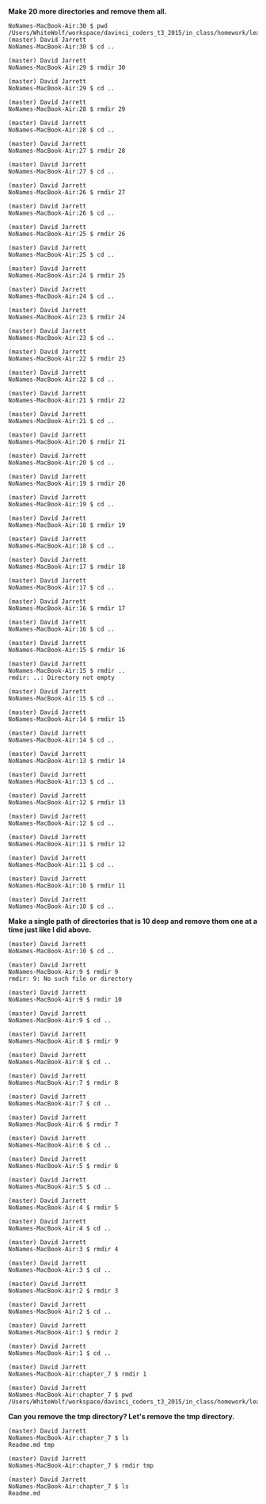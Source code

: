 **Make 20 more directories and remove them all.**

    NoNames-MacBook-Air:30 $ pwd
    /Users/WhiteWolf/workspace/davinci_coders_t3_2015/in_class/homework/learn_command_line_exercises/chapter_7/1/2/3/4/5/6/7/8/9/10/11/12/13/14/15/16/17/18/19/20/21/22/23/24/25/26/27/28/29/30
    (master) David Jarrett
    NoNames-MacBook-Air:30 $ cd ..
    
    (master) David Jarrett
    NoNames-MacBook-Air:29 $ rmdir 30
    
    (master) David Jarrett
    NoNames-MacBook-Air:29 $ cd ..
    
    (master) David Jarrett
    NoNames-MacBook-Air:28 $ rmdir 29
    
    (master) David Jarrett
    NoNames-MacBook-Air:28 $ cd ..
    
    (master) David Jarrett
    NoNames-MacBook-Air:27 $ rmdir 28
    
    (master) David Jarrett
    NoNames-MacBook-Air:27 $ cd ..
    
    (master) David Jarrett
    NoNames-MacBook-Air:26 $ rmdir 27
    
    (master) David Jarrett
    NoNames-MacBook-Air:26 $ cd ..
    
    (master) David Jarrett
    NoNames-MacBook-Air:25 $ rmdir 26
    
    (master) David Jarrett
    NoNames-MacBook-Air:25 $ cd ..
    
    (master) David Jarrett
    NoNames-MacBook-Air:24 $ rmdir 25
    
    (master) David Jarrett
    NoNames-MacBook-Air:24 $ cd ..
    
    (master) David Jarrett
    NoNames-MacBook-Air:23 $ rmdir 24
    
    (master) David Jarrett
    NoNames-MacBook-Air:23 $ cd ..
    
    (master) David Jarrett
    NoNames-MacBook-Air:22 $ rmdir 23
    
    (master) David Jarrett
    NoNames-MacBook-Air:22 $ cd ..
    
    (master) David Jarrett
    NoNames-MacBook-Air:21 $ rmdir 22
    
    (master) David Jarrett
    NoNames-MacBook-Air:21 $ cd ..
    
    (master) David Jarrett
    NoNames-MacBook-Air:20 $ rmdir 21
    
    (master) David Jarrett
    NoNames-MacBook-Air:20 $ cd ..
    
    (master) David Jarrett
    NoNames-MacBook-Air:19 $ rmdir 20
    
    (master) David Jarrett
    NoNames-MacBook-Air:19 $ cd ..
    
    (master) David Jarrett
    NoNames-MacBook-Air:18 $ rmdir 19
    
    (master) David Jarrett
    NoNames-MacBook-Air:18 $ cd ..
    
    (master) David Jarrett
    NoNames-MacBook-Air:17 $ rmdir 18
    
    (master) David Jarrett
    NoNames-MacBook-Air:17 $ cd ..
    
    (master) David Jarrett
    NoNames-MacBook-Air:16 $ rmdir 17
    
    (master) David Jarrett
    NoNames-MacBook-Air:16 $ cd ..
    
    (master) David Jarrett
    NoNames-MacBook-Air:15 $ rmdir 16
    
    (master) David Jarrett
    NoNames-MacBook-Air:15 $ rmdir ..
    rmdir: ..: Directory not empty
    
    (master) David Jarrett
    NoNames-MacBook-Air:15 $ cd ..
    
    (master) David Jarrett
    NoNames-MacBook-Air:14 $ rmdir 15
    
    (master) David Jarrett
    NoNames-MacBook-Air:14 $ cd ..
    
    (master) David Jarrett
    NoNames-MacBook-Air:13 $ rmdir 14
    
    (master) David Jarrett
    NoNames-MacBook-Air:13 $ cd ..
    
    (master) David Jarrett
    NoNames-MacBook-Air:12 $ rmdir 13
    
    (master) David Jarrett
    NoNames-MacBook-Air:12 $ cd ..
    
    (master) David Jarrett
    NoNames-MacBook-Air:11 $ rmdir 12
    
    (master) David Jarrett
    NoNames-MacBook-Air:11 $ cd ..
    
    (master) David Jarrett
    NoNames-MacBook-Air:10 $ rmdir 11
    
    (master) David Jarrett
    NoNames-MacBook-Air:10 $ cd ..

**Make a single path of directories that is 10 deep and remove them one at a time just like I did above.**
    
    (master) David Jarrett
    NoNames-MacBook-Air:10 $ cd ..
    
    (master) David Jarrett
    NoNames-MacBook-Air:9 $ rmdir 9
    rmdir: 9: No such file or directory
    
    (master) David Jarrett
    NoNames-MacBook-Air:9 $ rmdir 10
    
    (master) David Jarrett
    NoNames-MacBook-Air:9 $ cd ..
    
    (master) David Jarrett
    NoNames-MacBook-Air:8 $ rmdir 9
    
    (master) David Jarrett
    NoNames-MacBook-Air:8 $ cd ..
    
    (master) David Jarrett
    NoNames-MacBook-Air:7 $ rmdir 8
    
    (master) David Jarrett
    NoNames-MacBook-Air:7 $ cd ..
    
    (master) David Jarrett
    NoNames-MacBook-Air:6 $ rmdir 7
    
    (master) David Jarrett
    NoNames-MacBook-Air:6 $ cd ..
    
    (master) David Jarrett
    NoNames-MacBook-Air:5 $ rmdir 6
    
    (master) David Jarrett
    NoNames-MacBook-Air:5 $ cd ..
    
    (master) David Jarrett
    NoNames-MacBook-Air:4 $ rmdir 5
    
    (master) David Jarrett
    NoNames-MacBook-Air:4 $ cd ..
    
    (master) David Jarrett
    NoNames-MacBook-Air:3 $ rmdir 4
    
    (master) David Jarrett
    NoNames-MacBook-Air:3 $ cd ..
    
    (master) David Jarrett
    NoNames-MacBook-Air:2 $ rmdir 3
    
    (master) David Jarrett
    NoNames-MacBook-Air:2 $ cd ..
    
    (master) David Jarrett
    NoNames-MacBook-Air:1 $ rmdir 2
    
    (master) David Jarrett
    NoNames-MacBook-Air:1 $ cd ..
    
    (master) David Jarrett
    NoNames-MacBook-Air:chapter_7 $ rmdir 1
    
    (master) David Jarrett
    NoNames-MacBook-Air:chapter_7 $ pwd
    /Users/WhiteWolf/workspace/davinci_coders_t3_2015/in_class/homework/learn_command_line_exercises/chapter_7
    
**Can you remove the tmp directory?
Let's remove the tmp directory.**

    (master) David Jarrett
    NoNames-MacBook-Air:chapter_7 $ ls
    Readme.md tmp
    
    (master) David Jarrett
    NoNames-MacBook-Air:chapter_7 $ rmdir tmp
    
    (master) David Jarrett
    NoNames-MacBook-Air:chapter_7 $ ls
    Readme.md
